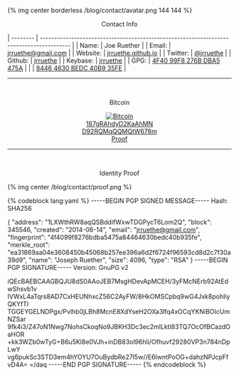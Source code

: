 
{% img center borderless /blog/contact/avatar.png 144 144 %}

<center><p class="title">Contact Info</p></center>

| -------- | ---------------------------------------------------------------------------------------- |
| Name:    | Joe Ruether                                                                              |
| Email:   | [jrruethe@gmail.com](mailto:jrruethe@gmail.com)                                          |
| Website: | [jrruethe.github.io](http://jrruethe.github.io/)                                         |
| Twitter: | [@jrruethe](https://twitter.com/jrruethe)                                                |
| Github:  | [jrruethe](https://github.com/jrruethe)                                                  |
| Keybase: | [jrruethe](https://keybase.io/jrruethe)                                                  |
| GPG:     | [4F40 99F8 276B DBA5 475A](http://jrruethe.github.io/downloads/code/jrruethe-public.asc) |
|          | [8446 4630 BEDC 40B9 35FE](http://jrruethe.github.io/downloads/code/jrruethe-public.asc) |

---

<center>
<br><p class="title">Bitcoin</p>
<a href="bitcoin:{{ site.bitcoin }}"><img src="http://blockchain.info/qr?data=187gRAhdyD2KaAhMND92RQMqQQMQtW678m&size=150" alt="Bitcoin"></a><br>
<a class="monospace" href="bitcoin:187gRAhdyD2KaAhMND92RQMqQQMQtW678m">187gRAhdyD2KaAhMN</a><br>
<a class="monospace" href="bitcoin:187gRAhdyD2KaAhMND92RQMqQQMQtW678m">D92RQMqQQMQtW678m</a>
<br>
<a href="http://jrruethe.github.io/downloads/code/bitcoin.txt.asc">Proof</a>
<br>
</center>

---

<center>
<br><p class="title">Identity Proof</p>
</center>

{% img center /blog/contact/proof.png %}

{% codeblock lang:yaml %}
-----BEGIN PGP SIGNED MESSAGE-----
Hash: SHA256

{
  "address": "1LXWthRW8aqQSBddifWxwTDGPycT6Lom2Q",
  "block": 345546,
  "created": "2014-06-14",
  "email": "jrruethe@gmail.com",
  "fingerprint": "4f4099f8276bdba5475a84464630bedc40b935fe",
  "merkle_root": "ea31869aa04e3608450b45068b257ee396a6d2f6724f96593cd8d2c7f30a39d9",
  "name": "Joseph Ruether",
  "size": 4096,
  "type": "RSA"
}
-----BEGIN PGP SIGNATURE-----
Version: GnuPG v2

iQEcBAEBCAAGBQJU8dS0AAoJEB7MsgHDevApMCEH/3yFMcNErb92AtEdwShsvb1v
IVWxL4aTqrs8AD7CxHEUNhxcZ56C2AyFW/8HkOMSCpbq9wG4Jxk8pohIiyQKYfTl
TGGEYGELNDPgx/Pvlhb0jLBh8McnE8XdYseH2OXa3lfq4xOCqYKNiBOIcUmNZSar
9fk4i3/Z47oN1Nwg7NohsCkoqNo9JBKH3Dc3ec2mlLktl83TQ7OcOfBCazdOaHOR
+kk3WZb0wTyG+B6u5Kl8e0VJh+inDB83ol96hli/Ofhuvf29280VP3n784nDpLwY
vg6pukSc3STD3em4hYOYU7OuBydbRe27I5w//E6IwntPoOG+dahzNPJcpFfvD4A=
=/daq
-----END PGP SIGNATURE-----
{% endcodeblock %}

